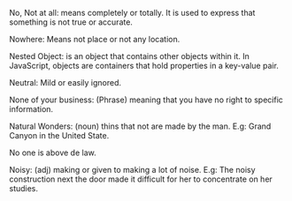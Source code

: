 No, Not at all: means completely or totally. It is used to express that something is not true or accurate.

Nowhere: Means not place or not any location.

Nested Object: is an object that contains other objects within it. In JavaScript, objects are containers that hold properties in a key-value pair. 

Neutral: Mild or easily ignored. 

None of your business: (Phrase) meaning that you have no right to specific information. 

Natural Wonders: (noun) thins that not are made by the man. E.g: Grand Canyon in the United State. 

No one is above de law.

Noisy: (adj) making or given to making a lot of noise. E.g: The noisy construction next the door made it difficult for her to concentrate on her studies. 

